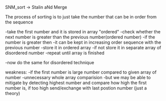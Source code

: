 SNM_sort -> Stalin aNd Merge

The process of sorting is to just take the number that can be in order from the sequence

-take the first number and it is stored in array "ordered"
    -check whether the next number is greater than the previous number(ordered number)
        -if the number is greater then 
            -it can be kept in increasing order sequence with the previous number
            -store it in ordered array
        -if not store it in separate array of disordered number
    -repeat until array is finished

-now do the same for disordered technique

weakness:
  -if the first number is large number compared to given array of number
      -unnecessary whole array comparision
      -but we may be able to mitigate by detecting highest number 
        and compare how high the first number is, if too high send/exchange with last postion number
        (just a theory)

